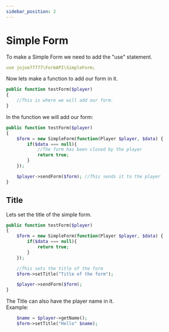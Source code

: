 ```yaml
---
sidebar_position: 2
---
```


# Simple Form

To make a Simple Form we need to add the "use" statement.

```yml
use jojoe77777\FormAPI\SimpleForm;
```

Now lets make a function to add our form in it.

```php
public function testForm($player) 
{
    //This is where we will add our form.
}
```

In the function we will add our form:

```php
public function testForm($player)
{
    $form = new SimpleForm(function(Player $player, $data) {
        if($data === null){
            //The form has been closed by the player
            return true;
        }
    });

    $player->sendForm($form); //This sends it to the player
}
```

## Title

Lets set the title of the simple form.

```php
public function testForm($player)
{
    $form = new SimpleForm(function(Player $player, $data) {
        if($data === null){
            return true;
        }
    });

    //This sets the title of the form
    $form->setTitle("Title of the form"); 

    $player->sendForm($form);
}
```

The Title can also have the player name in it.  
Example:

```php
    $name = $player->getName();
    $form->setTitle("Hello" $name); 
```
